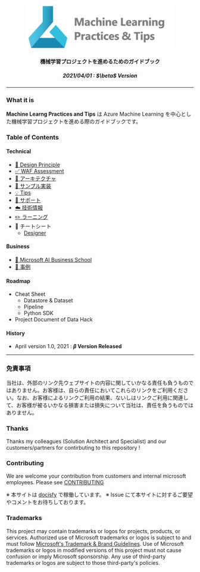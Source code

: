<div align="center">
<img src="./images/head.png" title="header" width="400">
</div>

<h4 align="center">機械学習プロジェクトを進めるためのガイドブック</h4>

<h5 align="center">2021/04/01 : $\beta$ Version</h5>


---

### What it is

**Machine Learng Practices and Tips** は Azure Machine Learning を中心とした機械学習プロジェクトを進める際のガイドブックです。


### Table of Contents



#### Technical

- [ :memo: Design Principle](technical/machine-learning-design-principle.md)
- [ :white_check_mark: WAF Assessment](technical/assessment-waf.md)
- [ :wrench: アーキテクチャ](technical/architecture.md)
- [ :pencil: サンプル実装](technical/sample.md)
- [ :bulb: Tips](technical/tips.md)
- [ :information_desk_person: サポート](technical/support.md)
- [ :cloud: 技術情報](technical/techinfo.md)
- [ :pencil2: ラーニング](technical/learning.md)
-  :orange_book: チートシート
    - [Designer](technical/cheatsheet/designer.md)


#### Business

- [ :school: Microsoft AI Business School](/business/school.md)
- [ :briefcase: 事例](/business/usecase.md)

#### Roadmap

- Cheat Sheet
    - Datastore & Dataset
    - Pipeline
    - Python SDK 
- Project Document of Data Hack

#### History

- April version 1.0, 2021  : **$\beta$ Version Released**




---
### 免責事項
当社は、外部のリンク先ウェブサイトの内容に関していかなる責任も負うものではありません。お客様は、自らの責任においてこれらのリンクをご利用ください。なお、お客様によるリンクご利用の結果、ないしはリンクご利用に関連して、お客様が被るいかなる損害または損失について当社は、責任を負うものではありません。

### Thanks
Thanks my colleagues (Solution Architect and Specialist) and our customers/partners for contirbuting to this repository ! 

### Contributing

We are welcome your contribution from customers and internal microsoft employees. Please see [CONTRIBUTING](CONTRIBUTING.md)

※ 本サイトは [docisfy](https://docsify.js.org/#/) で稼働しています。
※ Issue にて本サイトに対するご要望やコメントをお待ちしております。

### Trademarks

This project may contain trademarks or logos for projects, products, or services. Authorized use of Microsoft 
trademarks or logos is subject to and must follow 
[Microsoft's Trademark & Brand Guidelines](https://www.microsoft.com/en-us/legal/intellectualproperty/trademarks/usage/general).
Use of Microsoft trademarks or logos in modified versions of this project must not cause confusion or imply Microsoft sponsorship.
Any use of third-party trademarks or logos are subject to those third-party's policies.



